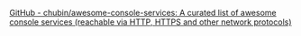 
[GitHub - chubin/awesome-console-services: A curated list of awesome console services (reachable via HTTP, HTTPS and other network protocols)](https://github.com/chubin/awesome-console-services)
